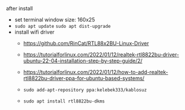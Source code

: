 after install

- set terminal window size: 160x25
- `sudo apt update` `sudo apt dist-upgrade`
- install wifi driver
	- https://github.com/RinCat/RTL88x2BU-Linux-Driver

	- https://tutorialforlinux.com/2022/01/12/realtek-rtl8822bu-driver-ubuntu-22-04-installation-step-by-step-guide/2/
	- https://tutorialforlinux.com/2022/01/12/how-to-add-realtek-rtl8822bu-driver-ppa-for-ubuntu-based-systems/
	- `sudo add-apt-repository ppa:kelebek333/kablosuz`
	- `sudo apt install rtl8822bu-dkms`
	

